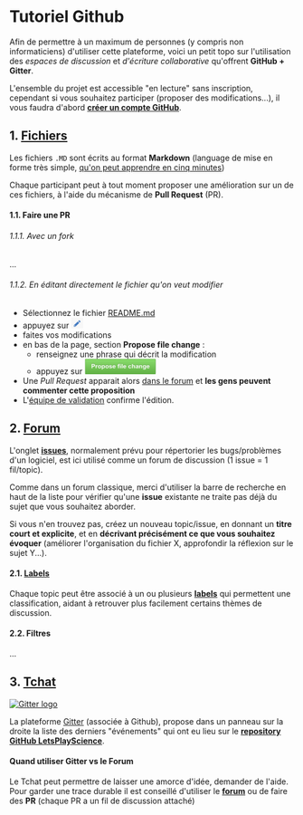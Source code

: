 Tutoriel Github
==

Afin de permettre à un maximum de personnes (y compris non informaticiens) d'utiliser cette plateforme, voici
un petit topo sur l'utilisation des *espaces de discussion* et *d'écriture collaborative* qu'offrent
**GitHub + Gitter**.

L'ensemble du projet est accessible "en lecture" sans inscription, cependant si vous souhaitez participer (proposer des modifications...), il vous faudra d'abord [**créer un compte GitHub**](https://github.com/join).

## 1. [Fichiers](https://github.com/sveinburne/lets-play-science)

Les fichiers `.MD` sont écrits au format **Markdown** (language de mise en forme très simple,
[qu'on peut apprendre en cinq minutes](http://www.remarq.io/articles/five-minutes-to-markdown-mastery/))

Chaque participant peut à tout moment proposer une amélioration sur un de ces fichiers,
à l'aide du mécanisme de **Pull Request** (PR).

#### 1.1. Faire une PR

###### 1.1.1. Avec un fork 

...

###### 1.1.2. En éditant directement le fichier qu'on veut modifier 

- Sélectionnez le fichier [README.md](README.md)
- appuyez sur ![le symbole en forme de stylo *edit*](img/edit.png)
- faites vos modifications
- en bas de la page, section **Propose file change** :
  - renseignez une phrase qui décrit la modification
  - appuyez sur ![Propose file change](img/propose.png)
- Une *Pull Request* apparait alors [dans le forum](https://github.com/sveinburne/lets-play-science/pulls?utf8=%E2%9C%93&q=is%3Apr+) et **les gens peuvent commenter cette proposition**
- L'[équipe de validation](https://github.com/sveinburne/lets-play-science/issues/1) confirme l'édition.


## 2. [Forum](https://github.com/sveinburne/lets-play-science/issues)

L'onglet **[issues](https://github.com/sveinburne/lets-play-science/issues)**, normalement prévu pour répertorier
les bugs/problèmes d'un logiciel, est ici utilisé comme un forum de discussion (1 issue = 1 fil/topic).

Comme dans un forum classique, merci d'utiliser la barre de recherche en haut de la liste pour vérifier qu'une **issue**
existante ne traite pas déjà du sujet que vous souhaitez aborder.

Si vous n'en trouvez pas, créez un nouveau topic/issue, en donnant un **titre court et explicite**,
et en **décrivant précisément ce que vous souhaitez évoquer** (améliorer l'organisation du fichier X,
approfondir la réflexion sur le sujet Y...).

#### 2.1. [Labels](https://github.com/sveinburne/lets-play-science/labels)

Chaque topic peut être associé à un ou plusieurs **[labels](https://github.com/sveinburne/lets-play-science/labels)** qui
permettent une classification, aidant à retrouver plus facilement certains thèmes de discussion.

#### 2.2. Filtres

...


## 3. [Tchat](https://gitter.im/sveinburne/lets-play-science)

[![Gitter logo](https://badges.gitter.im/Join%20Chat.svg)](https://gitter.im/sveinburne/lets-play-science)

La plateforme [Gitter](https://gitter.im) (associée à Github), propose dans un panneau sur la droite la liste
des derniers "événements" qui ont eu lieu sur le
**[repository GitHub LetsPlayScience](https://github.com/sveinburne/lets-play-science)**.

#### Quand utiliser Gitter vs le Forum

Le Tchat peut permettre de laisser une amorce d'idée, demander de l'aide.
Pour garder une trace durable il est conseillé d'utiliser le **[forum](https://github.com/sveinburne/lets-play-science/issues)**
ou de faire des **PR** (chaque PR a un fil de discussion attaché)
